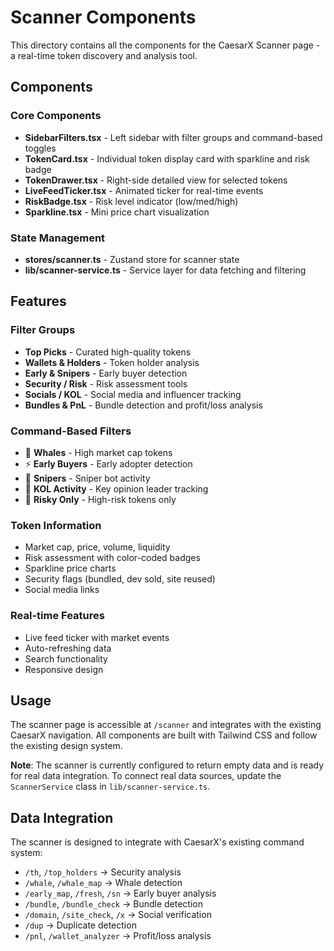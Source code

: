 # Scanner Components

This directory contains all the components for the CaesarX Scanner page - a real-time token discovery and analysis tool.

## Components

### Core Components
- **SidebarFilters.tsx** - Left sidebar with filter groups and command-based toggles
- **TokenCard.tsx** - Individual token display card with sparkline and risk badge
- **TokenDrawer.tsx** - Right-side detailed view for selected tokens
- **LiveFeedTicker.tsx** - Animated ticker for real-time events
- **RiskBadge.tsx** - Risk level indicator (low/med/high)
- **Sparkline.tsx** - Mini price chart visualization

### State Management
- **stores/scanner.ts** - Zustand store for scanner state
- **lib/scanner-service.ts** - Service layer for data fetching and filtering

## Features

### Filter Groups
- **Top Picks** - Curated high-quality tokens
- **Wallets & Holders** - Token holder analysis
- **Early & Snipers** - Early buyer detection
- **Security / Risk** - Risk assessment tools
- **Socials / KOL** - Social media and influencer tracking
- **Bundles & PnL** - Bundle detection and profit/loss analysis

### Command-Based Filters
- 🐳 **Whales** - High market cap tokens
- ⚡ **Early Buyers** - Early adopter detection
- 🎯 **Snipers** - Sniper bot activity
- 👑 **KOL Activity** - Key opinion leader tracking
- 🧨 **Risky Only** - High-risk tokens only

### Token Information
- Market cap, price, volume, liquidity
- Risk assessment with color-coded badges
- Sparkline price charts
- Security flags (bundled, dev sold, site reused)
- Social media links

### Real-time Features
- Live feed ticker with market events
- Auto-refreshing data
- Search functionality
- Responsive design

## Usage

The scanner page is accessible at `/scanner` and integrates with the existing CaesarX navigation. All components are built with Tailwind CSS and follow the existing design system.

**Note**: The scanner is currently configured to return empty data and is ready for real data integration. To connect real data sources, update the `ScannerService` class in `lib/scanner-service.ts`.

## Data Integration

The scanner is designed to integrate with CaesarX's existing command system:
- `/th`, `/top_holders` → Security analysis
- `/whale`, `/whale_map` → Whale detection
- `/early_map`, `/fresh`, `/sn` → Early buyer analysis
- `/bundle`, `/bundle_check` → Bundle detection
- `/domain`, `/site_check`, `/x` → Social verification
- `/dup` → Duplicate detection
- `/pnl`, `/wallet_analyzer` → Profit/loss analysis

